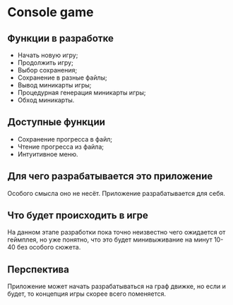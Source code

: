 # Console game #
## Функции в разработке ##
+ Начать новую игру;
+ Продолжить игру;
+ Выбор сохранения;
+ Сохранение в разные файлы;
+ Вывод миникарты игры;
+ Процедурная генерация миникарты игры;
+ Обход миникарты.
## Доступные функции ##
+ Сохранение прогресса в файл;
+ Чтение прогресса из файла;
+ Интуитивное меню.
## Для чего разрабатывается это приложение ##
Особого смысла оно не несёт. Приложение разрабатывается для себя.
## Что будет происходить в игре ##
На данном этапе разработки пока точно неизвестно чего ожидается от геймплея, но уже понятно, что это будет минивыживание на минут 10-40 без особого сюжета.
## Перспектива ##
Приложение может начать разрабатываться на граф движке, но если и будет, то концепция игры скорее всего поменяется.
